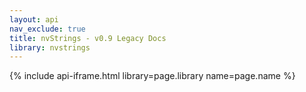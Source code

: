 ```yaml
---
layout: api
nav_exclude: true
title: nvStrings - v0.9 Legacy Docs
library: nvstrings
---
```


{% include api-iframe.html library=page.library name=page.name %}